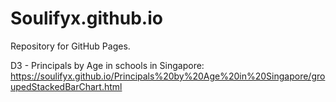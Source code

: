 # Soulifyx.github.io

Repository for GitHub Pages.

D3 - Principals by Age in schools in Singapore: https://soulifyx.github.io/Principals%20by%20Age%20in%20Singapore/groupedStackedBarChart.html
